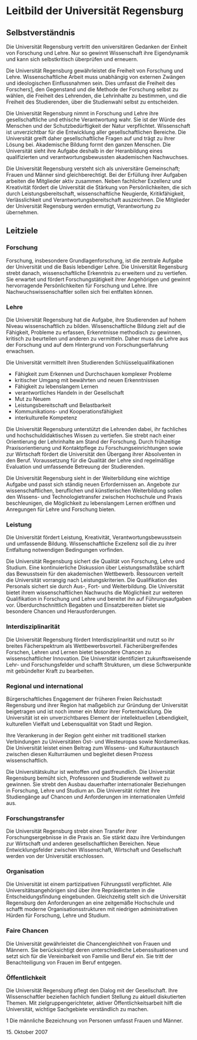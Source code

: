 # Leitbild der Universität Regensburg


## Selbstverständnis

Die Universität Regensburg vertritt den universitären Gedanken der Einheit von Forschung und Lehre. Nur so gewinnt Wissenschaft ihre Eigendynamik und kann sich selbstkritisch überprüfen und erneuern.

Die Universität Regensburg gewährleistet die Freiheit von Forschung und Lehre. Wissenschaftliche Arbeit muss unabhängig von externen Zwängen und ideologischen Einflussnahmen sein. Dies umfasst die Freiheit des Forschers[1](#fnote1), den Gegenstand und die Methode der Forschung selbst zu wählen, die Freiheit des Lehrenden, die Lehrinhalte zu bestimmen, und die Freiheit des Studierenden, über die Studienwahl selbst zu entscheiden.

Die Universität Regensburg nimmt in Forschung und Lehre ihre gesellschaftliche und ethische Verantwortung wahr. Sie ist der Würde des Menschen und der Schutzbedürftigkeit der Natur verpflichtet. Wissenschaft ist unverzichtbar für die Entwicklung aller gesellschaftlichen Bereiche. Die Universität greift daher gesellschaftliche Fragen auf und trägt zu ihrer Lösung bei. Akademische Bildung formt den ganzen Menschen. Die Universität sieht ihre Aufgabe deshalb in der Heranbildung eines qualifizierten und verantwortungsbewussten akademischen Nachwuchses.

Die Universität Regensburg versteht sich als universitäre Gemeinschaft; Frauen und Männer sind gleichberechtigt. Bei der Erfüllung ihrer Aufgaben arbeiten die Mitglieder aktiv zusammen. Neben fachlicher Exzellenz und Kreativität fördert die Universität die Stärkung von Persönlichkeiten, die sich durch Leistungsbereitschaft, wissenschaftliche Neugierde, Kritikfähigkeit, Verlässlichkeit und Verantwortungsbereitschaft auszeichnen. Die Mitglieder der Universität Regensburg werden ermutigt, Verantwortung zu übernehmen.


## Leitziele

### Forschung

Forschung, insbesondere Grundlagenforschung, ist die zentrale Aufgabe der Universität und die Basis lebendiger Lehre. Die Universität Regensburg strebt danach, wissenschaftliche Erkenntnis zu erweitern und zu vertiefen. Sie erwartet und fördert Forschungstätigkeit ihrer Angehörigen und gewinnt hervorragende Persönlichkeiten für Forschung und Lehre. Ihre Nachwuchswissenschaftler sollen sich frei entfalten können.

### Lehre

Die Universität Regensburg hat die Aufgabe, ihre Studierenden auf hohem Niveau wissenschaftlich zu bilden. Wissenschaftliche Bildung zielt auf die Fähigkeit, Probleme zu erfassen, Erkenntnisse methodisch zu gewinnen, kritisch zu beurteilen und anderen zu vermitteln. Daher muss die Lehre aus der Forschung und auf dem Hintergrund von Forschungserfahrung erwachsen.

Die Universität vermittelt ihren Studierenden Schlüsselqualifikationen

* Fähigkeit zum Erkennen und Durchschauen komplexer Probleme
* kritischer Umgang mit bewährten und neuen Erkenntnissen
* Fähigkeit zu lebenslangem Lernen
* verantwortliches Handeln in der Gesellschaft
* Mut zu Neuem
* Leistungsbereitschaft und Belastbarkeit
* Kommunikations- und Kooperationsfähigkeit
* interkulturelle Kompetenz

Die Universität Regensburg unterstützt die Lehrenden dabei, ihr fachliches und hochschuldidaktisches Wissen zu vertiefen. Sie strebt nach einer Orientierung der Lehrinhalte am Stand der Forschung. Durch frühzeitige Praxisorientierung und Kontaktpflege zu Forschungseinrichtungen sowie zur Wirtschaft fördert die Universität den Übergang ihrer Absolventen in den Beruf. Voraussetzung für die Qualität der Lehre sind regelmäßige Evaluation und umfassende Betreuung der Studierenden.

Die Universität Regensburg sieht in der Weiterbildung eine wichtige Aufgabe und passt sich ständig neuen Erfordernissen an. Angebote zur wissenschaftlichen, beruflichen und künstlerischen Weiterbildung sollen den Wissens- und Technologietransfer zwischen Hochschule und Praxis beschleunigen, die Möglichkeit zu lebenslangem Lernen eröffnen und Anregungen für Lehre und Forschung bieten.

### Leistung

Die Universität fördert Leistung, Kreativität, Verantwortungsbewusstsein und umfassende Bildung. Wissenschaftliche Exzellenz soll die zu ihrer Entfaltung notwendigen Bedingungen vorfinden.

Die Universität Regensburg sichert die Qualität von Forschung, Lehre und Studium. Eine kontinuierliche Diskussion über Leistungsmaßstäbe schärft das Bewusstsein für den akademischen Wettbewerb. Ressourcen verteilt die Universität vorrangig nach Leistungskriterien. Die Qualifikation des Personals sichert sie durch Aus-, Fort- und Weiterbildung. Die Universität bietet ihrem wissenschaftlichen Nachwuchs die Möglichkeit zur weiteren Qualifikation in Forschung und Lehre und bereitet ihn auf Führungsaufgaben vor. Überdurchschnittlich Begabten und Einsatzbereiten bietet sie besondere Chancen und Herausforderungen.

### Interdisziplinarität

Die Universität Regensburg fördert Interdisziplinarität und nutzt so ihr breites Fächerspektrum als Wettbewerbsvorteil. Fächerübergreifendes Forschen, Lehren und Lernen bietet besondere Chancen zu wissenschaftlicher Innovation. Die Universität identifiziert zukunftsweisende Lehr- und Forschungsfelder und schafft Strukturen, um diese Schwerpunkte mit gebündelter Kraft zu bearbeiten.

### Regional und international

Bürgerschaftliches Engagement der früheren Freien Reichsstadt Regensburg und ihrer Region hat maßgeblich zur Gründung der Universität beigetragen und ist noch immer ein Motor ihrer Fortentwicklung. Die Universität ist ein unverzichtbares Element der intellektuellen Lebendigkeit, kulturellen Vielfalt und Lebensqualität von Stadt und Region.

Ihre Verankerung in der Region geht einher mit traditionell starken Verbindungen zu Universitäten Ost- und Westeuropas sowie Nordamerikas. Die Universität leistet einen Beitrag zum Wissens- und Kulturaustausch zwischen diesen Kulturräumen und begleitet diesen Prozess wissenschaftlich.

Die Universitätskultur ist weltoffen und gastfreundlich. Die Universität Regensburg bemüht sich, Professoren und Studierende weltweit zu gewinnen. Sie strebt den Ausbau dauerhafter internationaler Beziehungen in Forschung, Lehre und Studium an. Die Universität richtet ihre Studiengänge auf Chancen und Anforderungen im internationalen Umfeld aus.

### Forschungstransfer

Die Universität Regensburg strebt einen Transfer ihrer Forschungsergebnisse in die Praxis an. Sie stärkt dazu ihre Verbindungen zur Wirtschaft und anderen gesellschaftlichen Bereichen. Neue Entwicklungsfelder zwischen Wissenschaft, Wirtschaft und Gesellschaft werden von der Universität erschlossen.

### Organisation

Die Universität ist einem partizipativen Führungsstil verpflichtet. Alle Universitätsangehörigen sind über ihre Repräsentanten in die Entscheidungsfindung eingebunden. Gleichzeitig stellt sich die Universität Regensburg den Anforderungen an eine zeitgemäße Hochschule und schafft moderne Organisationsstrukturen mit niedrigen administrativen Hürden für Forschung, Lehre und Studium.

### Faire Chancen

Die Universität gewährleistet die Chancengleichheit von Frauen und Männern. Sie berücksichtigt deren unterschiedliche Lebenssituationen und setzt sich für die Vereinbarkeit von Familie und Beruf ein. Sie tritt der Benachteiligung von Frauen im Beruf entgegen.

### Öffentlichkeit

Die Universität Regensburg pflegt den Dialog mit der Gesellschaft. Ihre Wissenschaftler beziehen fachlich fundiert Stellung zu aktuell diskutierten Themen. Mit zielgruppengerichteter, aktiver Öffentlichkeitsarbeit hilft die Universität, wichtige Sachgebiete verständlich zu machen.

<a id="fnote1">1</a> Die männliche Bezeichnung von Personen umfasst Frauen und Männer.

15\. Oktober 2007
